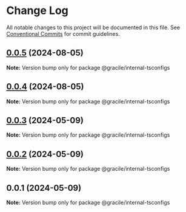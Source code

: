 # Change Log

All notable changes to this project will be documented in this file.
See [Conventional Commits](https://conventionalcommits.org) for commit guidelines.

## [0.0.5](https://github.com/gracile-web/gracile/compare/@gracile/internal-tsconfigs@0.0.4-next.1...@gracile/internal-tsconfigs@0.0.5) (2024-08-05)

**Note:** Version bump only for package @gracile/internal-tsconfigs

## [0.0.4](https://github.com/gracile-web/gracile/compare/@gracile/internal-tsconfigs@0.0.4-next.1...@gracile/internal-tsconfigs@0.0.4) (2024-08-05)

**Note:** Version bump only for package @gracile/internal-tsconfigs

## [0.0.3](https://github.com/gracile-web/gracile/compare/@gracile/internal-tsconfigs@0.0.2...@gracile/internal-tsconfigs@0.0.3) (2024-05-09)

**Note:** Version bump only for package @gracile/internal-tsconfigs

## [0.0.2](https://github.com/gracile-web/gracile/compare/@gracile/internal-tsconfigs@0.0.1...@gracile/internal-tsconfigs@0.0.2) (2024-05-09)

**Note:** Version bump only for package @gracile/internal-tsconfigs

## 0.0.1 (2024-05-09)

**Note:** Version bump only for package @gracile/internal-tsconfigs
